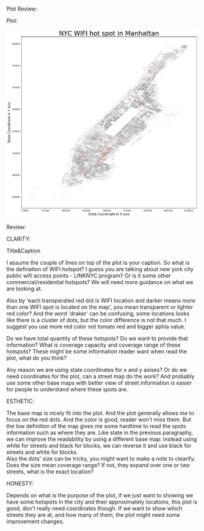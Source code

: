 Plot Review:



Plot:

![Alt text](Plot_sk6176.png)



Review:

CLARITY: 

Title&Caption

I assume the couple of lines on top of the plot is your caption. So what is the defination of WIFI hotspot? I guess you are talking about new york city public wifi access points - LINKNYC program?  Or is it some other commercial/residential hotspots? We will need more guidance on what we are looking at. 

Also by 'each transperated red dot is WIFI location and darker means more than one WIFI spot is located on the map', you mean transparent or lighter red color? And the word 'draker' can be confusing, some locations looks like there is a cluster of dots, but the color difference is not that much. I suggest you use more red color not tomato red and bigger aphla value.

Do we have total quantity of these hotspots? Do we want to provide that information? What is coverage capacity and coverage range of these hotspots? These might be some information reader want when read the plot, what do you think?

Any reason we are using state coordinates for x and y axises? Or do we need coordinates for the plot, can a street map do the work? And probably use some other base maps with better view of street information is easier for people to understand where these spots are.


ESTHETIC: 

The base map is nicely fit into the plot. And the plot generally allows me to focus on the red dots. And the color is good, reader won't miss them.
But the low definition of the map gives me some hardtime to read the spots information such as where they are. Like state in the previous paragraphy, we can improve the readability by using a different base map: instead using white for streets and black for blocks, we can reverse it and use black for streets and white for blocks.  
Also the dots' size can be tricky, you might want to make a note to clearify. Does the size mean coverage range? If not, they expand over one or two streets, what is the exact location? 


HONESTY: 

Depends on what is the purpose of the plot, if we just want to showing we have some hotspots in the city and their approximately locatoins, this plot is good, don't really need coordinates though. If we want to show which streets they  are at, and how many of them, the plot might need some improvement changes.
